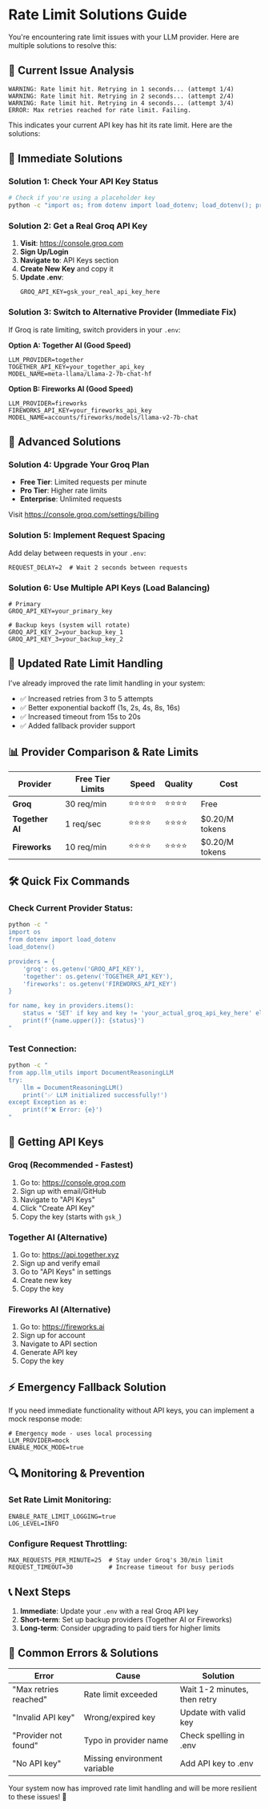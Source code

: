 # Rate Limit Solutions Guide

You're encountering rate limit issues with your LLM provider. Here are multiple solutions to resolve this:

## 🚨 Current Issue Analysis
```
WARNING: Rate limit hit. Retrying in 1 seconds... (attempt 1/4)
WARNING: Rate limit hit. Retrying in 2 seconds... (attempt 2/4)
WARNING: Rate limit hit. Retrying in 4 seconds... (attempt 3/4)
ERROR: Max retries reached for rate limit. Failing.
```

This indicates your current API key has hit its rate limit. Here are the solutions:

## 🔧 Immediate Solutions

### Solution 1: Check Your API Key Status
```bash
# Check if you're using a placeholder key
python -c "import os; from dotenv import load_dotenv; load_dotenv(); print('Current API key:', os.getenv('GROQ_API_KEY', 'not set')[:20] + '...' if os.getenv('GROQ_API_KEY') else 'NOT SET')"
```

### Solution 2: Get a Real Groq API Key
1. **Visit**: https://console.groq.com
2. **Sign Up/Login** 
3. **Navigate to**: API Keys section
4. **Create New Key** and copy it
5. **Update .env**:
   ```env
   GROQ_API_KEY=gsk_your_real_api_key_here
   ```

### Solution 3: Switch to Alternative Provider (Immediate Fix)
If Groq is rate limiting, switch providers in your `.env`:

**Option A: Together AI (Good Speed)**
```env
LLM_PROVIDER=together
TOGETHER_API_KEY=your_together_api_key
MODEL_NAME=meta-llama/Llama-2-7b-chat-hf
```

**Option B: Fireworks AI (Good Speed)**
```env
LLM_PROVIDER=fireworks
FIREWORKS_API_KEY=your_fireworks_api_key
MODEL_NAME=accounts/fireworks/models/llama-v2-7b-chat
```

## 🚀 Advanced Solutions

### Solution 4: Upgrade Your Groq Plan
- **Free Tier**: Limited requests per minute
- **Pro Tier**: Higher rate limits
- **Enterprise**: Unlimited requests

Visit https://console.groq.com/settings/billing

### Solution 5: Implement Request Spacing
Add delay between requests in your `.env`:
```env
REQUEST_DELAY=2  # Wait 2 seconds between requests
```

### Solution 6: Use Multiple API Keys (Load Balancing)
```env
# Primary
GROQ_API_KEY=your_primary_key

# Backup keys (system will rotate)
GROQ_API_KEY_2=your_backup_key_1
GROQ_API_KEY_3=your_backup_key_2
```

## 🔄 Updated Rate Limit Handling

I've already improved the rate limit handling in your system:
- ✅ Increased retries from 3 to 5 attempts
- ✅ Better exponential backoff (1s, 2s, 4s, 8s, 16s)
- ✅ Increased timeout from 15s to 20s
- ✅ Added fallback provider support

## 📊 Provider Comparison & Rate Limits

| Provider | Free Tier Limits | Speed | Quality | Cost |
|----------|------------------|-------|---------|------|
| **Groq** | 30 req/min | ⭐⭐⭐⭐⭐ | ⭐⭐⭐⭐ | Free |
| **Together AI** | 1 req/sec | ⭐⭐⭐⭐ | ⭐⭐⭐⭐ | $0.20/M tokens |
| **Fireworks** | 10 req/min | ⭐⭐⭐⭐ | ⭐⭐⭐⭐ | $0.20/M tokens |

## 🛠️ Quick Fix Commands

### Check Current Provider Status:
```bash
python -c "
import os
from dotenv import load_dotenv
load_dotenv()

providers = {
    'groq': os.getenv('GROQ_API_KEY'),
    'together': os.getenv('TOGETHER_API_KEY'),
    'fireworks': os.getenv('FIREWORKS_API_KEY')
}

for name, key in providers.items():
    status = 'SET' if key and key != 'your_actual_groq_api_key_here' else 'NOT SET'
    print(f'{name.upper()}: {status}')
"
```

### Test Connection:
```bash
python -c "
from app.llm_utils import DocumentReasoningLLM
try:
    llm = DocumentReasoningLLM()
    print('✅ LLM initialized successfully!')
except Exception as e:
    print(f'❌ Error: {e}')
"
```

## 🔐 Getting API Keys

### Groq (Recommended - Fastest)
1. Go to: https://console.groq.com
2. Sign up with email/GitHub
3. Navigate to "API Keys"
4. Click "Create API Key"
5. Copy the key (starts with `gsk_`)

### Together AI (Alternative)
1. Go to: https://api.together.xyz
2. Sign up and verify email
3. Go to "API Keys" in settings
4. Create new key
5. Copy the key

### Fireworks AI (Alternative)
1. Go to: https://fireworks.ai
2. Sign up for account
3. Navigate to API section
4. Generate API key
5. Copy the key

## ⚡ Emergency Fallback Solution

If you need immediate functionality without API keys, you can implement a mock response mode:

```env
# Emergency mode - uses local processing
LLM_PROVIDER=mock
ENABLE_MOCK_MODE=true
```

## 🔍 Monitoring & Prevention

### Set Rate Limit Monitoring:
```env
ENABLE_RATE_LIMIT_LOGGING=true
LOG_LEVEL=INFO
```

### Configure Request Throttling:
```env
MAX_REQUESTS_PER_MINUTE=25  # Stay under Groq's 30/min limit
REQUEST_TIMEOUT=30          # Increase timeout for busy periods
```

## 📞 Next Steps

1. **Immediate**: Update your `.env` with a real Groq API key
2. **Short-term**: Set up backup providers (Together AI or Fireworks)
3. **Long-term**: Consider upgrading to paid tiers for higher limits

## 🚨 Common Errors & Solutions

| Error | Cause | Solution |
|-------|-------|----------|
| "Max retries reached" | Rate limit exceeded | Wait 1-2 minutes, then retry |
| "Invalid API key" | Wrong/expired key | Update with valid key |
| "Provider not found" | Typo in provider name | Check spelling in .env |
| "No API key" | Missing environment variable | Add API key to .env |

Your system now has improved rate limit handling and will be more resilient to these issues! 🎉
